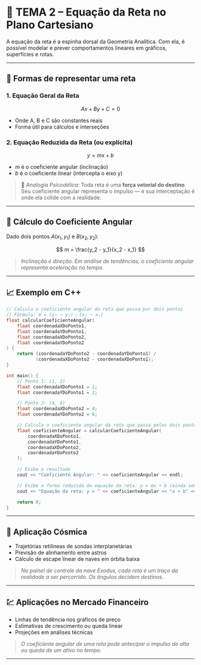 # 📏 TEMA 2 – Equação da Reta no Plano Cartesiano

A equação da reta é a espinha dorsal da Geometria Analítica. Com ela, é possível modelar e prever comportamentos lineares em gráficos, superfícies e rotas.

---

## 🔄 Formas de representar uma reta

### 1. Equação Geral da Reta

$$
Ax + By + C = 0
$$

* Onde A, B e C são constantes reais
* Forma útil para cálculos e interseções

### 2. Equação Reduzida da Reta (ou explícita)

$$
y = mx + b
$$

* $m$ é o coeficiente angular (inclinação)
* $b$ é o coeficiente linear (intercepta o eixo y)

> 💭 *Analogia Psicodélica*: Toda reta é uma **força vetorial do destino**. Seu coeficiente angular representa o impulso — e sua interceptação é onde ela colide com a realidade.

---

## 🧮 Cálculo do Coeficiente Angular

Dado dois pontos $A(x_1, y_1)$ e $B(x_2, y_2)$:

$$
m = \frac{y_2 - y_1}{x_2 - x_1}
$$

> *Inclinação é direção. Em análise de tendências, o coeficiente angular representa aceleração no tempo.*

---

## 📈 Exemplo em C++

```cpp
// Calcula o coeficiente angular da reta que passa por dois pontos
// Fórmula: m = (y₂ − y₁) ⁄ (x₂ − x₁)
float calcularCoeficienteAngular(
    float coordenadaXDoPonto1,
    float coordenadaYDoPonto1,
    float coordenadaXDoPonto2,
    float coordenadaYDoPonto2
) {
    return (coordenadaYDoPonto2 - coordenadaYDoPonto1) /
           (coordenadaXDoPonto2 - coordenadaXDoPonto1);
}

int main() {
    // Ponto 1: (1, 2)
    float coordenadaXDoPonto1 = 1;
    float coordenadaYDoPonto1 = 2;

    // Ponto 2: (4, 6)
    float coordenadaXDoPonto2 = 4;
    float coordenadaYDoPonto2 = 6;

    // Calcula o coeficiente angular da reta que passa pelos dois pontos
    float coeficienteAngular = calcularCoeficienteAngular(
        coordenadaXDoPonto1,
        coordenadaYDoPonto1,
        coordenadaXDoPonto2,
        coordenadaYDoPonto2
    );

    // Exibe o resultado
    cout << "Coeficiente Angular: " << coeficienteAngular << endl;

    // Exibe a forma reduzida da equação da reta: y = mx + b (ainda sem o valor de b)
    cout << "Equação da reta: y = " << coeficienteAngular << "x + b" << endl;

    return 0;
}

```

---

## 🌌 Aplicação Cósmica

* Trajetórias retilíneas de sondas interplanetárias
* Previsão de alinhamento entre astros
* Cálculo de escape linear de naves em órbita baixa

> *No painel de controle da nave Exodus, cada reta é um traço da realidade a ser percorrido. Os ângulos decidem destinos.*

---

## 💹 Aplicações no Mercado Financeiro

* Linhas de tendência nos gráficos de preço
* Estimativas de crescimento ou queda linear
* Projeções em análises técnicas

> *O coeficiente angular de uma reta pode antecipar o impulso de alta ou queda de um ativo no tempo.*

---
